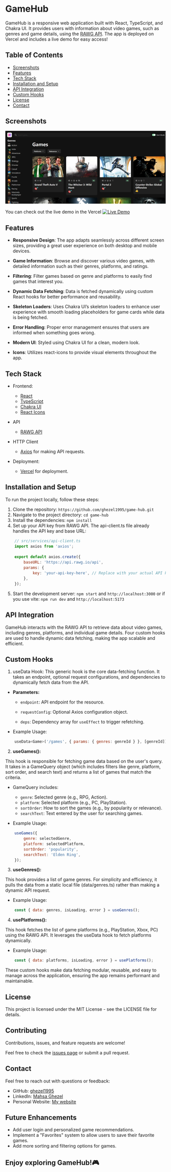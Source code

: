 # GameHub

GameHub is a responsive web application built with React, TypeScript, and Chakra UI. It provides users with information about video games, such as genres and game details, using the [RAWG API](https://www.rawg.io). The app is deployed on Vercel and includes a live demo for easy access!

## Table of Contents

- [Screenshots](#screenshots)
- [Features](#features)
- [Tech Stack](#tech-stack)
- [Installation and Setup](#installation-and-setup)
- [API Integration](#api-integration)
- [Custom Hooks](#custom-hooks)
- [License](#license)
- [Contact](#contact)

## Screenshots

![📸 Preview](./src/assets/gamehub.png)

You can check out the live demo in the Vercel
[![Live Demo](https://img.shields.io/badge/Live%20Demo-Click%20Here-brightgreen)](https://game-hub-beta-gilt.vercel.app/)

## Features

- __Responsive Design__: The app adapts seamlessly across different screen sizes, providing a great user experience on both desktop and mobile devices.

- __Game Information__: Browse and discover various video games, with detailed information such as their genres, platforms, and ratings.

- __Filtering__: Filter games based on genre and platforms to easily find games that interest you.

- __Dynamic Data Fetching__: Data is fetched dynamically using custom React hooks for better performance and reusability.

- __Skeleton Loaders__: Uses Chakra UI’s skeleton loaders to enhance user experience with smooth loading placeholders for game cards while data is being fetched.

- __Error Handling__: Proper error management ensures that users are informed when something goes wrong.

- __Modern UI__: Styled using Chakra UI for a clean, modern look.

- __Icons__: Utilizes react-icons to provide visual elements throughout the app.

## Tech Stack

- Frontend:
  - [React](https://react.dev/)
  - [TypeScript](https://www.typescriptlang.org/)
  - [Chakra UI](https://v2.chakra-ui.com/)
  - [React Icons](https://react-icons.github.io/react-icons/)

- API
  - [RAWG API](https://www.rawg.io)

- HTTP Client
  - [Axios](https://www.axios.com/) for making API requests.

- Deployment:
  - [Vercel](https://vercel.com) for deployment.

## Installation and Setup

To run the project locally, follow these steps:

1. Clone the repository:
`
https://github.com/ghezel1995/game-hub.git
`
2. Navigate to the project directory:
` cd game-hub `
3. Install the dependencies:
` npm install `
4. Set up your API key from RAWG API. The api-client.ts file already handles the API key and base URL:

```js
    // src/services/api-client.ts
    import axios from 'axios';

    export default axios.create({
        baseURL: 'https://api.rawg.io/api',
        params: {
            key: 'your-api-key-here', // Replace with your actual API key
        },
    });

```

5. Start the development server:
` npm start ` and ` http://localhost:3000 `
or if you use vite:
` npm run dev ` and `http://localhost:5173`

## API Integration

GameHub interacts with the RAWG API to retrieve data about video games, including genres, platforms, and individual game details. Four custom hooks are used to handle dynamic data fetching, making the app scalable and efficient.

## Custom Hooks

1. useData Hook:
  This generic hook is the core data-fetching function. It takes an endpoint, optional request configurations, and dependencies to dynamically fetch data from the API.

- __Parameters:__

  - `endpoint`: API endpoint for the resource.

  - `requestConfig`: Optional Axios configuration object.

  - `deps`: Dependency array for `useEffect` to trigger refetching.
- Example Usage:

```js
    useData<Game>('/games', { params: { genres: genreId } }, [genreId]);
```

2. __useGames():__

This hook is responsible for fetching game data based on the user's query.
It takes in a GameQuery object (which includes filters like genre, platform, sort order, and search text) and returns a list of games that match the criteria.

- GameQuery includes:
  - `genre`: Selected genre (e.g., RPG, Action).
  - `platform`: Selected platform (e.g., PC, PlayStation).
  - `sortOrder`: How to sort the games (e.g., by popularity or relevance).
  - `searchText`: Text entered by the user for searching games.

- Example Usage:

```js
    useGames({
        genre: selectedGenre,
        platform: selectedPlatform,
        sortOrder: 'popularity',
        searchText: 'Elden Ring',
    });
```

3. __useGenres():__

This hook provides a list of game genres. For simplicity and efficiency, it pulls the data from a static local file (data/genres.ts) rather than making a dynamic API request.

- Example Usage:

```js
    const { data: genres, isLoading, error } = useGenres();
```

4. __usePlatforms():__

This hook fetches the list of game platforms (e.g., PlayStation, Xbox, PC) using the RAWG API. It leverages the useData hook to fetch platforms dynamically.

- Example Usage:

```js
    const { data: platforms, isLoading, error } = usePlatforms();
```

These custom hooks make data fetching modular, reusable, and easy to manage across the application, ensuring the app remains performant and maintainable.

## License

This project is licensed under the MIT License - see the LICENSE file for details.

## Contributing

Contributions, issues, and feature requests are welcome!

Feel free to check the [issues page](https://github.com/ghezel1995/game-hub/issues) or submit a pull request.

## Contact

Feel free to reach out with questions or feedback:

- GitHub: [ghezel1995](https://github.com/ghezel1995)
- LinkedIn: [Mahsa Ghezel](https://www.linkedin.com/in/mahsaghezel)
- Personal Website: [My website](https://mahsaghezel1995.netlify.app)

## Future Enhancements

- Add user login and personalized game recommendations.
- Implement a "Favorites" system to allow users to save their favorite games.
- Add more sorting and filtering options for games.

## Enjoy exploring GameHub!🎮